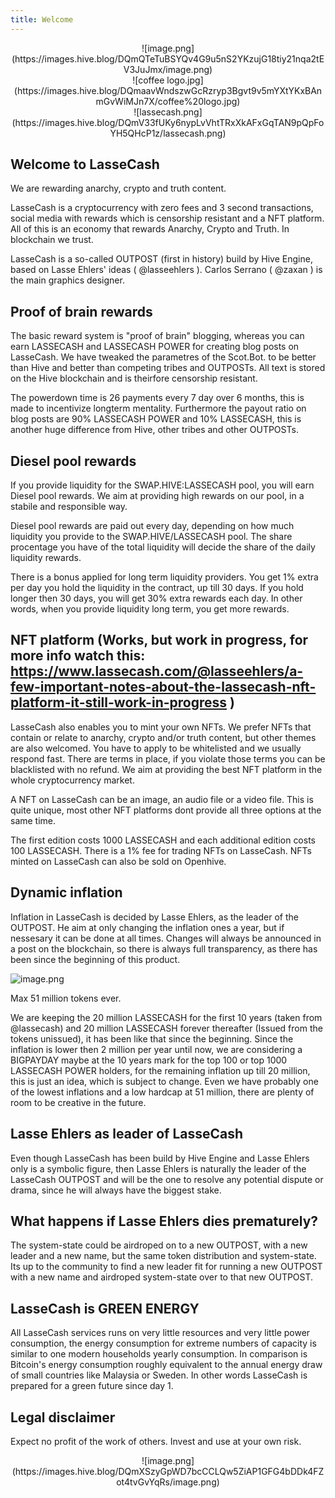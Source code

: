 ```yaml
---
title: Welcome
---
```


<center>![image.png](https://images.hive.blog/DQmQTeTuBSYQv4G9u5nS2YKzujG18tiy21nqa2tEV3JuJmx/image.png)</center>

<center>![coffee logo.jpg](https://images.hive.blog/DQmaavWndszwGcRzryp3Bgvt9v5mYXtYKxBAnmGvWiMJn7X/coffee%20logo.jpg)</center>

<center>![lassecash.png](https://images.hive.blog/DQmV33fUKy6nypLvVhtTRxXkAFxGqTAN9pQpFoYH5QHcP1z/lassecash.png)</center>

Welcome to LasseCash
--

We are rewarding anarchy, crypto and truth content.

LasseCash is a cryptocurrency with zero fees and 3 second transactions, social media with rewards which is censorship resistant and a NFT platform. All of this is an economy that rewards Anarchy, Crypto and Truth. In blockchain we trust.

LasseCash is a so-called OUTPOST (first in history) build by Hive Engine, based on Lasse Ehlers' ideas ( @lasseehlers ). Carlos Serrano ( @zaxan ) is the main graphics designer.

Proof of brain rewards
--

The basic reward system is "proof of brain" blogging, whereas you can earn LASSECASH and LASSECASH POWER for creating blog posts on LasseCash. We have tweaked the parametres of the Scot.Bot. to be better than Hive and better than competing tribes and OUTPOSTs. All text is stored on the Hive blockchain and is theirfore censorship resistant.

The powerdown time is 26 payments every 7 day over 6 months, this is made to incentivize longterm mentality. Furthermore the payout ratio on blog posts are 90% LASSECASH POWER and 10% LASSECASH, this is another huge difference from Hive, other tribes and other OUTPOSTs.





Diesel pool rewards
--

If you provide liquidity for the SWAP.HIVE:LASSECASH pool, you will earn Diesel pool rewards. We aim at providing high rewards on our pool, in a stabile and responsible way. 

Diesel pool rewards are paid out every day, depending on how much liquidity you provide to the SWAP.HIVE/LASSECASH pool. The share procentage you have of the total liquidity will decide the share of the daily liquidity rewards.

There is a bonus applied for long term liquidity providers. You get 1% extra per day you hold the liquidity in the contract, up till 30 days. If you hold longer then 30 days, you will get 30% extra rewards each day. In other words, when you provide liquidity long term, you get more rewards.


NFT platform (Works, but work in progress, for more info watch this: https://www.lassecash.com/@lasseehlers/a-few-important-notes-about-the-lassecash-nft-platform-it-still-work-in-progress )
--

LasseCash also enables you to mint your own NFTs. We prefer NFTs that contain or relate to anarchy, crypto and/or truth content, but other themes are also welcomed. You have to apply to be whitelisted and we usually respond fast. There are terms in place, if you violate those terms you can be blacklisted with no refund. We aim at providing the best NFT platform in the whole cryptocurrency market.

A NFT on LasseCash can be an image, an audio file or a video file. This is quite unique, most other NFT platforms dont provide all three options at the same time.

The first edition costs 1000 LASSECASH and each additional edition costs 100 LASSECASH. There is a 1% fee for trading NFTs on LasseCash. NFTs minted on LasseCash can also be sold on Openhive.


Dynamic inflation
--

Inflation in LasseCash is decided by Lasse Ehlers, as the leader of the OUTPOST. He aim at only changing the inflation ones a year, but if nessesary it can be done at all times. Changes will always be announced in a post on the blockchain, so there is always full transparency, as there has been since the beginning of this product.

![image.png](https://images.hive.blog/DQmQMNucuAPoNfS8y6Es989nJPKUbyvYfbKWA8C6eRAJWFU/image.png)

Max 51 million tokens ever.

We are keeping the 20 million LASSECASH for the first 10 years (taken from @lassecash) and 20 million LASSECASH forever thereafter (Issued from the tokens unissued), it has been like that since the beginning. Since the inflation is lower then 2 million per year until now, we are considering a BIGPAYDAY maybe at the 10 years mark for the top 100 or top 1000 LASSECASH POWER holders, for the remaining inflation up till 20 million, this is just an idea, which is subject to change. Even we have probably one of the lowest inflations and a low hardcap at 51 million, there are plenty of room to be creative in the future.



Lasse Ehlers as leader of LasseCash
--

Even though LasseCash has been build by Hive Engine and Lasse Ehlers only is a symbolic figure, then Lasse Ehlers is naturally the leader of the LasseCash OUTPOST and will be the one to resolve any potential dispute or drama, since he will always have the biggest stake.

What happens if Lasse Ehlers dies prematurely?
--

The system-state could be airdroped on to a new OUTPOST, with a new leader and a new name, but the same token distribution and system-state. Its up to the community to find a new leader fit for running a new OUTPOST with a new name and airdroped system-state over to that new OUTPOST.

LasseCash is GREEN ENERGY
--

All LasseCash services runs on very little resources and very little power consumption, the energy consumption for extreme numbers of capacity is similar to one modern households yearly consumption. In comparison is Bitcoin's energy consumption roughly equivalent to the annual energy draw of small countries like Malaysia or Sweden. In other words LasseCash is prepared for a green future since day 1.



Legal disclaimer
--

Expect no profit of the work of others. Invest and use at your own risk.


<center>
![image.png](https://images.hive.blog/DQmXSzyGpWD7bcCCLQw5ZiAP1GFG4bDDk4FZot4tvGvYqRs/image.png)
</center>
